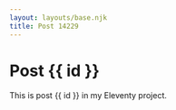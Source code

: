 ```yaml
---
layout: layouts/base.njk
title: Post 14229
---
```


# Post {{ id }}

This is post {{ id }} in my Eleventy project.
